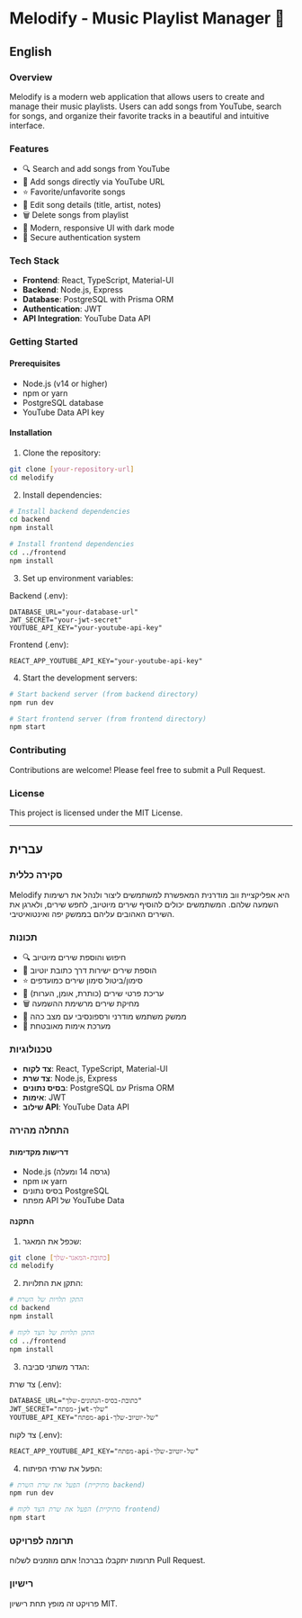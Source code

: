 # Melodify - Music Playlist Manager 🎵

## English

### Overview

Melodify is a modern web application that allows users to create and manage their music playlists. Users can add songs from YouTube, search for songs, and organize their favorite tracks in a beautiful and intuitive interface.

### Features

- 🔍 Search and add songs from YouTube
- 📝 Add songs directly via YouTube URL
- ⭐ Favorite/unfavorite songs
- 🎯 Edit song details (title, artist, notes)
- 🗑️ Delete songs from playlist
- 🎨 Modern, responsive UI with dark mode
- 🔐 Secure authentication system

### Tech Stack

- **Frontend**: React, TypeScript, Material-UI
- **Backend**: Node.js, Express
- **Database**: PostgreSQL with Prisma ORM
- **Authentication**: JWT
- **API Integration**: YouTube Data API

### Getting Started

#### Prerequisites

- Node.js (v14 or higher)
- npm or yarn
- PostgreSQL database
- YouTube Data API key

#### Installation

1. Clone the repository:

```bash
git clone [your-repository-url]
cd melodify
```

2. Install dependencies:

```bash
# Install backend dependencies
cd backend
npm install

# Install frontend dependencies
cd ../frontend
npm install
```

3. Set up environment variables:

Backend (.env):

```
DATABASE_URL="your-database-url"
JWT_SECRET="your-jwt-secret"
YOUTUBE_API_KEY="your-youtube-api-key"
```

Frontend (.env):

```
REACT_APP_YOUTUBE_API_KEY="your-youtube-api-key"
```

4. Start the development servers:

```bash
# Start backend server (from backend directory)
npm run dev

# Start frontend server (from frontend directory)
npm start
```

### Contributing

Contributions are welcome! Please feel free to submit a Pull Request.

### License

This project is licensed under the MIT License.

---

## עברית

### סקירה כללית

Melodify היא אפליקציית ווב מודרנית המאפשרת למשתמשים ליצור ולנהל את רשימות השמעה שלהם. המשתמשים יכולים להוסיף שירים מיוטיוב, לחפש שירים, ולארגן את השירים האהובים עליהם בממשק יפה ואינטואיטיבי.

### תכונות

- 🔍 חיפוש והוספת שירים מיוטיוב
- 📝 הוספת שירים ישירות דרך כתובת יוטיוב
- ⭐ סימון/ביטול סימון שירים כמועדפים
- 🎯 עריכת פרטי שירים (כותרת, אומן, הערות)
- 🗑️ מחיקת שירים מרשימת ההשמעה
- 🎨 ממשק משתמש מודרני ורספונסיבי עם מצב כהה
- 🔐 מערכת אימות מאובטחת

### טכנולוגיות

- **צד לקוח**: React, TypeScript, Material-UI
- **צד שרת**: Node.js, Express
- **בסיס נתונים**: PostgreSQL עם Prisma ORM
- **אימות**: JWT
- **שילוב API**: YouTube Data API

### התחלה מהירה

#### דרישות מקדימות

- Node.js (גרסה 14 ומעלה)
- npm או yarn
- בסיס נתונים PostgreSQL
- מפתח API של YouTube Data

#### התקנה

1. שכפל את המאגר:

```bash
git clone [כתובת-המאגר-שלך]
cd melodify
```

2. התקן את התלויות:

```bash
# התקן תלויות של השרת
cd backend
npm install

# התקן תלויות של הצד לקוח
cd ../frontend
npm install
```

3. הגדר משתני סביבה:

צד שרת (.env):

```
DATABASE_URL="כתובת-בסיס-הנתונים-שלך"
JWT_SECRET="מפתח-jwt-שלך"
YOUTUBE_API_KEY="מפתח-api-של-יוטיוב-שלך"
```

צד לקוח (.env):

```
REACT_APP_YOUTUBE_API_KEY="מפתח-api-של-יוטיוב-שלך"
```

4. הפעל את שרתי הפיתוח:

```bash
# הפעל את שרת השרת (מתיקיית backend)
npm run dev

# הפעל את שרת הצד לקוח (מתיקיית frontend)
npm start
```

### תרומה לפרויקט

תרומות יתקבלו בברכה! אתם מוזמנים לשלוח Pull Request.

### רישיון

פרויקט זה מופץ תחת רישיון MIT.
